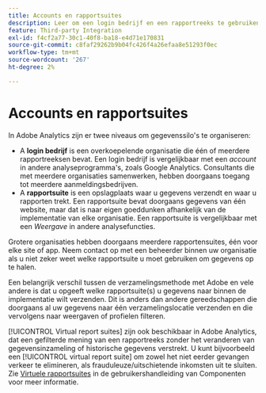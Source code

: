 ```yaml
---
title: Accounts en rapportsuites
description: Leer om een login bedrijf en een rapportreeks te gebruiken om gegevenssilo's te houden georganiseerd in Adobe Analytics.
feature: Third-party Integration
exl-id: f4cf2a77-30c1-40f8-ba18-e4d71e170831
source-git-commit: c8faf29262b9b04fc426f4a26efaa8e51293f0ec
workflow-type: tm+mt
source-wordcount: '267'
ht-degree: 2%

---
```


# Accounts en rapportsuites

In Adobe Analytics zijn er twee niveaus om gegevenssilo&#39;s te organiseren:

* A **login bedrijf** is een overkoepelende organisatie die één of meerdere rapportreeksen bevat. Een login bedrijf is vergelijkbaar met een *account* in andere analyseprogramma&#39;s, zoals Google Analytics. Consultants die met meerdere organisaties samenwerken, hebben doorgaans toegang tot meerdere aanmeldingsbedrijven.
* A **rapportsuite** is een opslagplaats waar u gegevens verzendt en waar u rapporten trekt. Een rapportsuite bevat doorgaans gegevens van één website, maar dat is naar eigen goeddunken afhankelijk van de implementatie van elke organisatie. Een rapportsuite is vergelijkbaar met een *Weergave* in andere analysefuncties.

Grotere organisaties hebben doorgaans meerdere rapportensuites, één voor elke site of app. Neem contact op met een beheerder binnen uw organisatie als u niet zeker weet welke rapportsuite u moet gebruiken om gegevens op te halen.

Een belangrijk verschil tussen de verzamelingsmethode met Adobe en vele andere is dat u opgeeft welke rapportsuite(s) u gegevens naar binnen de implementatie wilt verzenden. Dit is anders dan andere gereedschappen die doorgaans al uw gegevens naar één verzamelingslocatie verzenden en die vervolgens naar weergaven of profielen filteren.

[!UICONTROL Virtual report suites] zijn ook beschikbaar in Adobe Analytics, dat een gefilterde mening van een rapportreeks zonder het veranderen van gegevensinzameling of historische gegevens verstrekt. U kunt bijvoorbeeld een [!UICONTROL virtual report suite] om zowel het niet eerder gevangen verkeer te elimineren, als frauduleuze/uitschietende inkomsten uit te sluiten. Zie [Virtuele rapportsuites](/help/components/vrs/vrs-about.md) in de gebruikershandleiding van Componenten voor meer informatie.
